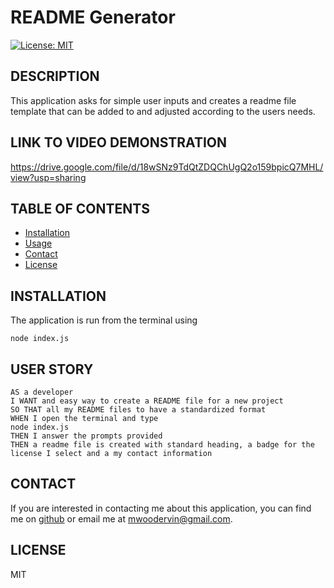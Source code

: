 # README Generator

  [![License: MIT](https://img.shields.io/badge/License-MIT-yellow.svg)](https://opensource.org/licenses/MIT)

  ## DESCRIPTION
  This application asks for simple user inputs and creates a readme file template that can be added to and adjusted according to the users needs.

  ## LINK TO VIDEO DEMONSTRATION
  https://drive.google.com/file/d/18wSNz9TdQtZDQChUgQ2o159bpicQ7MHL/view?usp=sharing

  ## TABLE OF CONTENTS

  - [Installation](#installation)
  - [Usage](#usage)
  - [Contact](#contact)
  - [License](#license)

  ## INSTALLATION
  The application is run from the terminal using 
  ```
  node index.js
  ```

  ## USER STORY
  ```
  AS a developer
  I WANT and easy way to create a README file for a new project
  SO THAT all my README files to have a standardized format
  WHEN I open the terminal and type 
  node index.js
  THEN I answer the prompts provided
  THEN a readme file is created with standard heading, a badge for the license I select and a my contact information

  ```

  ## CONTACT
  If you are interested in contacting me about this application, you can find me on [github](https://github.com/mwoodervin) or email me at mwoodervin@gmail.com.

  ## LICENSE
  MIT

